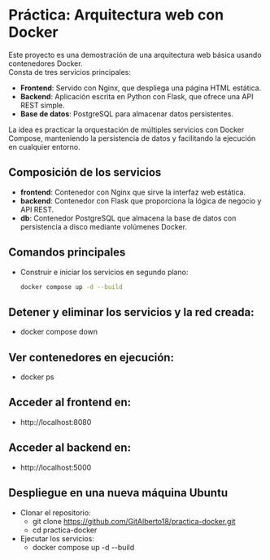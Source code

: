 # Práctica: Arquitectura web con Docker

Este proyecto es una demostración de una arquitectura web básica usando contenedores Docker.  
Consta de tres servicios principales:

- **Frontend**: Servido con Nginx, que despliega una página HTML estática.  
- **Backend**: Aplicación escrita en Python con Flask, que ofrece una API REST simple.  
- **Base de datos**: PostgreSQL para almacenar datos persistentes.

La idea es practicar la orquestación de múltiples servicios con Docker Compose, manteniendo la persistencia de datos y facilitando la ejecución en cualquier entorno.

## Composición de los servicios

- **frontend**: Contenedor con Nginx que sirve la interfaz web estática.  
- **backend**: Contenedor con Flask que proporciona la lógica de negocio y API REST.  
- **db**: Contenedor PostgreSQL que almacena la base de datos con persistencia a disco mediante volúmenes Docker.

## Comandos principales

- Construir e iniciar los servicios en segundo plano:  
  ```bash
  docker compose up -d --build
## Detener y eliminar los servicios y la red creada:
- docker compose down
## Ver contenedores en ejecución:
- docker ps
## Acceder al frontend en:
- http://localhost:8080
## Acceder al backend en:
- http://localhost:5000

## Despliegue en una nueva máquina Ubuntu
- Clonar el repositorio:
  - git clone https://github.com/GitAlberto18/practica-docker.git
  - cd practica-docker
- Ejecutar los servicios:
  - docker compose up -d --build
